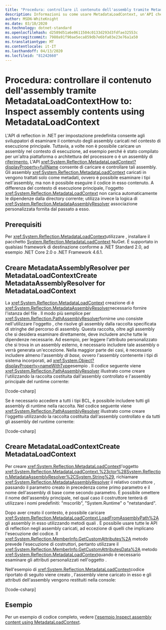 ```yaml
---
title: "Procedura: controllare il contenuto dell'assembly tramite MetadataLoadContextHow to: Inspect assembly contents using MetadataLoadContext"
description: Informazioni su come usare MetadataLoadContext, un'API che consente di caricare assembly .NET a scopo di ispezione.
author: MSDN-WhiteKnight
ms.date: 03/10/2020
ms.technology: dotnet-standard
ms.openlocfilehash: d2589d51a6e0611504c0133d293d3fdfae32553c
ms.sourcegitcommit: 7980a91f90ae5eca859db7e6bfa03e23e76a1a50
ms.translationtype: MT
ms.contentlocale: it-IT
ms.lasthandoff: 04/13/2020
ms.locfileid: "81242660"
---
```

# <a name="how-to-inspect-assembly-contents-using-metadataloadcontext"></a>Procedura: controllare il contenuto dell'assembly tramite MetadataLoadContextHow to: Inspect assembly contents using MetadataLoadContext

L'API di reflection in .NET per impostazione predefinita consente agli sviluppatori di esaminare il contenuto degli assembly caricati nel contesto di esecuzione principale. Tuttavia, a volte non è possibile caricare un assembly nel contesto di esecuzione, ad esempio perché è stato compilato per un'altra piattaforma o architettura del processore o è un assembly di [riferimento.](reference-assemblies.md) L'API <xref:System.Reflection.MetadataLoadContext?displayProperty=fullName> consente di caricare e controllare tali assembly. Gli assembly <xref:System.Reflection.MetadataLoadContext> caricati in vengono trattati solo come metadati, ovvero è possibile esaminare i tipi nell'assembly, ma non è possibile eseguire il codice in esso contenuto. A differenza del contesto di esecuzione principale, l'oggetto <xref:System.Reflection.MetadataLoadContext> non carica automaticamente le dipendenze dalla directory corrente; utilizza invece la logica di <xref:System.Reflection.MetadataAssemblyResolver> associazione personalizzata fornita dal passato a esso.

## <a name="prerequisites"></a>Prerequisiti

Per <xref:System.Reflection.MetadataLoadContext>utilizzare , installare il pacchetto [System.Reflection.MetadataLoadContext](https://www.nuget.org/packages/System.Reflection.MetadataLoadContext) NuGet. È supportato in qualsiasi framework di destinazione conforme a .NET Standard 2.0, ad esempio .NET Core 2.0 o .NET Framework 4.6.1.

## <a name="create-metadataassemblyresolver-for-metadataloadcontext"></a>Creare MetadataAssemblyResolver per MetadataLoadContextCreate MetadataAssemblyResolver for MetadataLoadContext

La <xref:System.Reflection.MetadataLoadContext> creazione di è <xref:System.Reflection.MetadataAssemblyResolver>necessario fornire l'istanza del file . Il modo più semplice per <xref:System.Reflection.PathAssemblyResolver>fornirne uno consiste nell'utilizzare l'oggetto , che risolve gli assembly dalla raccolta specificata di stringhe del percorso di assembly. Questa raccolta, oltre agli assembly che si desidera esaminare direttamente, deve includere anche tutte le dipendenze necessarie. Ad esempio, per leggere l'attributo personalizzato che si trova in un assembly esterno, è necessario includere tale assembly o verrà generata un'eccezione. Nella maggior parte dei casi, è necessario includere almeno l'assembly *di base,* ovvero l'assembly contenente i tipi di sistema incorporati, ad <xref:System.Object?displayProperty=nameWithType>esempio . Il codice seguente viene <xref:System.Reflection.PathAssemblyResolver> illustrato come creare l'utilizzando la raccolta costituita dall'assembly controllato e l'assembly principale del runtime corrente:

[!code-csharp[](snippets/inspect-contents-using-metadataloadcontext/MetadataLoadContextSnippets.cs#CoreAssembly)]

Se è necessario accedere a tutti i tipi BCL, è possibile includere tutti gli assembly di runtime nella raccolta. Nel codice seguente viene <xref:System.Reflection.PathAssemblyResolver> illustrato come creare l'oggetto utilizzando la raccolta costituita dall'assembly controllato e da tutti gli assembly del runtime corrente:

[!code-csharp[](snippets/inspect-contents-using-metadataloadcontext/MetadataLoadContextSnippets.cs#RuntimeAssemblies)]

## <a name="create-metadataloadcontext"></a>Creare MetadataLoadContextCreate MetadataLoadContext

Per creare <xref:System.Reflection.MetadataLoadContext>l'oggetto <xref:System.Reflection.MetadataLoadContext.%23ctor%28System.Reflection.MetadataAssemblyResolver%2CSystem.String%29>, richiamare <xref:System.Reflection.MetadataAssemblyResolver> il relativo costruttore , passando il parametro creato in precedenza come primo parametro e il nome dell'assembly di base come secondo parametro. È possibile omettere il nome dell'assembly principale, nel qual caso il costruttore tenterà di utilizzare i nomi predefiniti: "mscorlib", "System.Runtime" o "netstandard".

Dopo aver creato il contesto, è possibile caricare <xref:System.Reflection.MetadataLoadContext.LoadFromAssemblyPath%2A>gli assembly in esso utilizzando metodi quali . È possibile usare tutte le API di reflection negli assembly caricati, ad eccezione di quelli che implicano l'esecuzione del codice. Il <xref:System.Reflection.MemberInfo.GetCustomAttributes%2A> metodo prevede l'esecuzione di costruttori, pertanto utilizzare il <xref:System.Reflection.MemberInfo.GetCustomAttributesData%2A> metodo <xref:System.Reflection.MetadataLoadContext>quando è necessario esaminare gli attributi personalizzati nell'oggetto .

Nell'esempio di <xref:System.Reflection.MetadataLoadContext>codice riportato di seguito viene creato , l'assembly viene caricato in esso e gli attributi dell'assembly vengono restituiti nella console:

[!code-csharp[](snippets/inspect-contents-using-metadataloadcontext/MetadataLoadContextSnippets.cs#CreateContext)]

## <a name="example"></a>Esempio

Per un esempio di codice completo, vedere [l'esempio Inspect assembly content using MetadataLoadContext](https://github.com/dotnet/samples/tree/master/core/assembly/MetadataLoadContext).
